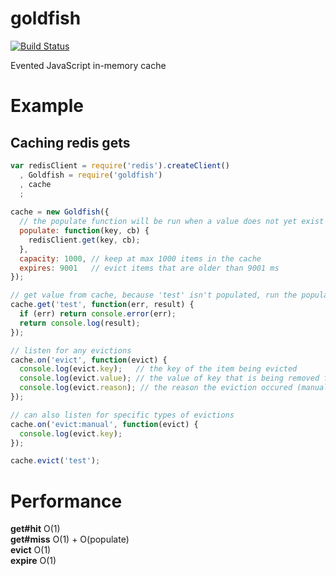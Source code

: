 goldfish
========

[![Build Status](https://secure.travis-ci.org/SuperShabam/goldfish.png?branch=master)](http://travis-ci.org/SuperShabam/goldfish)

Evented JavaScript in-memory cache

Example
=======

Caching redis gets
------------------
```javascript
var redisClient = require('redis').createClient()
  , Goldfish = require('goldfish')
  , cache
  ;
  
cache = new Goldfish({
  // the populate function will be run when a value does not yet exist in the cache
  populate: function(key, cb) {
    redisClient.get(key, cb);
  },
  capacity: 1000, // keep at max 1000 items in the cache
  expires: 9001   // evict items that are older than 9001 ms
});

// get value from cache, because 'test' isn't populated, run the populate function
cache.get('test', function(err, result) {
  if (err) return console.error(err);
  return console.log(result);
});

// listen for any evictions
cache.on('evict', function(evict) {
  console.log(evict.key);   // the key of the item being evicted
  console.log(evict.value); // the value of key that is being removed from the cache
  console.log(evict.reason); // the reason the eviction occured (manual, capacity, expired)
});

// can also listen for specific types of evictions
cache.on('evict:manual', function(evict) {
  console.log(evict.key);
});

cache.evict('test');
```

Performance
===========

**get#hit** O(1)  
**get#miss** O(1) + O(populate)  
**evict** O(1)  
**expire** O(1)  
